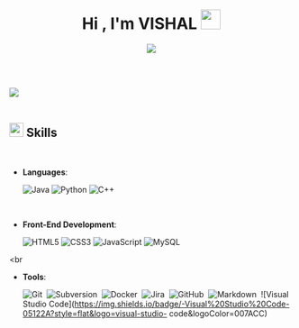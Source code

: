 <h1 align="center"><b>Hi , I'm VISHAL </b><img src="https://media.giphy.com/media/hvRJCLFzcasrR4ia7z/giphy.gif" width="35"></h1>

<p align="center">
  <a href="https://github.com/DenverCoder1/readme-typing-svg"><img src="https://readme-typing-svg.herokuapp.com?font=Time+New+Roman&color=cyan&size=25&center=true&vCenter=true&width=600&height=100&lines=;Computer+Science+Student;Active+Learner/Researcher;Love+to+learn+new+stuffs..<3"></a>
</p>


<br>

<br>




<img src="https://user-images.githubusercontent.com/73097560/115834477-dbab4500-a447-11eb-908a-139a6edaec5c.gif"><br><br>

## <img src="https://media2.giphy.com/media/QssGEmpkyEOhBCb7e1/giphy.gif?cid=ecf05e47a0n3gi1bfqntqmob8g9aid1oyj2wr3ds3mg700bl&rid=giphy.gif" width ="25"><b> Skills</b>
<br>

<p align="center">

- **Languages**:

   ![Java](https://img.shields.io/badge/-Java-E34A86?style=flat-square&logo=java)
   ![Python](https://img.shields.io/badge/-Python-black?style=flat-square&logo=Python)
   ![C++](https://img.shields.io/badge/-C++-00599C?style=flat-square&logo=c)
    
    
<br>   
    
- **Front-End Development**:

   ![HTML5](https://img.shields.io/badge/-HTML5-E34F26?style=flat-square&logo=html5&logoColor=white)
   ![CSS3](https://img.shields.io/badge/-CSS3-1572B6?style=flat-square&logo=css3)
   ![JavaScript](https://img.shields.io/badge/-JavaScript-black?style=flat-square&logo=javascript)
   ![MySQL](https://img.shields.io/badge/-MySQL-black?style=flat-square&logo=mysql)

<br

- **Tools**:

   ![Git](https://img.shields.io/badge/-Git-05122A?style=flat&logo=git)&nbsp;
   ![Subversion](https://img.shields.io/badge/-Subversion-05122A?style=flat&logo=subversion)&nbsp;
   ![Docker](https://img.shields.io/badge/-Docker-05122A?style=flat&logo=docker)&nbsp;
   ![Jira](https://img.shields.io/badge/-Jira-05122A?style=flat&logo=jira)&nbsp;
   ![GitHub](https://img.shields.io/badge/-GitHub-05122A?style=flat&logo=github)&nbsp;
   ![Markdown](https://img.shields.io/badge/-Markdown-05122A?style=flat&logo=markdown)&nbsp;
   ![Visual Studio Code](https://img.shields.io/badge/-Visual%20Studio%20Code-05122A?style=flat&logo=visual-studio- 
   code&logoColor=007ACC)&nbsp;

